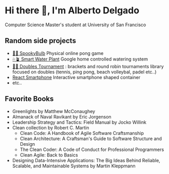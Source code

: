 # Hi there 👋, I'm Alberto Delgado
Computer Science Master's student at University of San Francisco

## Random side projects
- [👻💡 SpookyBulb](https://youtu.be/lD2I0SpdFXg) Physical online pong game
- [💦🪴 Smart Water Plant](https://youtu.be/VoK4wEUCnic) Google home controlled watering system
- [🎾🏐 Doubles Tournament](https://github.com/turutupa/doubles-tournament) : brackets and round robin tournaments library focused on doubles (tennis, ping pong, beach volleybal, padel etc..)
- [React Smartphone](https://turutupa.github.io/react-smartphone/) Interactive smartphone shaped container 
- etc..

## Favorite Books
- Greenlights by Matthew McConaughey 
- Almanack of Naval Ravikant by Eric Jorgenson
- Leadership Strategy and Tactics: Field Manual by Jocko Willink
- Clean collection by Robert C. Martin
  - Clean Code: A Handbook of Agile Software Craftsmanship
  - Clean Architecture: A Craftsman's Guide to Software Structure and Design
  - The Clean Coder: A Code of Conduct for Professional Programmers
  - Clean Agile: Back to Basics
- Designing Data-Intensive Applications: The Big Ideas Behind Reliable, Scalable, and Maintainable Systems by Martin Kleppmann
